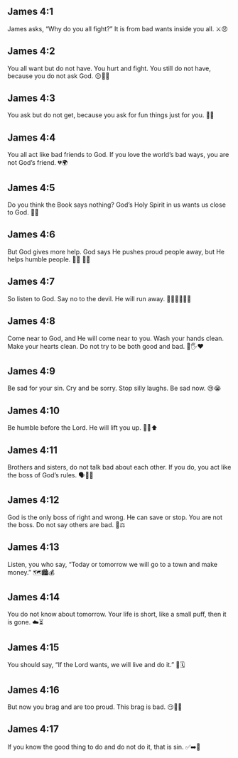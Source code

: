 ## James 4:1
James asks, “Why do you all fight?” It is from bad wants inside you all. ⚔️😠
## James 4:2
You all want but do not have. You hurt and fight. You still do not have, because you do not ask God. 😣🤛🙏
## James 4:3
You ask but do not get, because you ask for fun things just for you. 🎁🍬
## James 4:4
You all act like bad friends to God. If you love the world’s bad ways, you are not God’s friend. 💔🌍
## James 4:5
Do you think the Book says nothing? God’s Holy Spirit in us wants us close to God. 💖🔥
## James 4:6
But God gives more help. God says He pushes proud people away, but He helps humble people. 🛑😏 🤝😌
## James 4:7
So listen to God. Say no to the devil. He will run away. 🙏🙅‍♂️😈🏃‍♂️
## James 4:8
Come near to God, and He will come near to you. Wash your hands clean. Make your hearts clean. Do not try to be both good and bad. 🚰🖐️❤️
## James 4:9
Be sad for your sin. Cry and be sorry. Stop silly laughs. Be sad now. 😢😭
## James 4:10
Be humble before the Lord. He will lift you up. 🙇‍♀️⬆️
## James 4:11
Brothers and sisters, do not talk bad about each other. If you do, you act like the boss of God’s rules. 🗣️🚫📜
## James 4:12
God is the only boss of right and wrong. He can save or stop. You are not the boss. Do not say others are bad. 👑⚖️
## James 4:13
Listen, you who say, “Today or tomorrow we will go to a town and make money.” 🗺️🏙️💰
## James 4:14
You do not know about tomorrow. Your life is short, like a small puff, then it is gone. ☁️⏳
## James 4:15
You should say, “If the Lord wants, we will live and do it.” 🙏🗓️
## James 4:16
But now you brag and are too proud. This brag is bad. 😏📢🚫
## James 4:17
If you know the good thing to do and do not do it, that is sin. ✅➡️🚫
